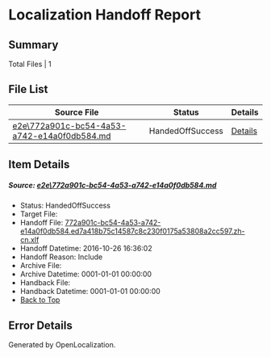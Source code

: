 # <a name='report-top'></a> Localization Handoff Report

## Summary
 Total Files | 1

## File List
 Source File | Status | Details 
 ----------- | ------ | ------- 
 [e2e\772a901c-bc54-4a53-a742-e14a0f0db584.md](https://github.com/OpenLocalizationTestOrg/ol-test0/blob/7e608afde281c9525b075f0829b53d4757e40e89/e2e/772a901c-bc54-4a53-a742-e14a0f0db584.md) | HandedOffSuccess | [Details](#e57c23938844df19ed4bd2a7be726dc194c52efe1)

## Item Details
##### <a name='e57c23938844df19ed4bd2a7be726dc194c52efe1'></a> Source: [e2e\772a901c-bc54-4a53-a742-e14a0f0db584.md](https://github.com/OpenLocalizationTestOrg/ol-test0/blob/7e608afde281c9525b075f0829b53d4757e40e89/e2e/772a901c-bc54-4a53-a742-e14a0f0db584.md)
* Status: HandedOffSuccess
* Target File: 
* Handoff File: [772a901c-bc54-4a53-a742-e14a0f0db584.ed7a418b75c14587c8c230f0175a53808a2cc597.zh-cn.xlf](https://github.com/OpenLocalizationTestOrg/ol-test0-handoff/blob/b3ade0ba1334c10d400402d9c409035a8d1bf965/ol-handoff/OpenLocalizationTestOrg/ol-test0-zhcn/shujia/ht/772a901c-bc54-4a53-a742-e14a0f0db584.ed7a418b75c14587c8c230f0175a53808a2cc597.zh-cn.xlf)
* Handoff Datetime: 2016-10-26 16:36:02
* Handoff Reason: Include
* Archive File: 
* Archive Datetime: 0001-01-01 00:00:00
* Handback File: 
* Handback Datetime: 0001-01-01 00:00:00
* [Back to Top](#report-top)


## Error Details

Generated by OpenLocalization.
